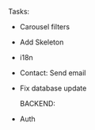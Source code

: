 Tasks:

- Carousel filters
- Add Skeleton
- i18n
- Contact: Send email
- Fix database update

  BACKEND:

- Auth
